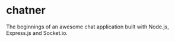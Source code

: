 # chatner
The beginnings of an awesome chat application built with Node.js, Express.js and Socket.io.
